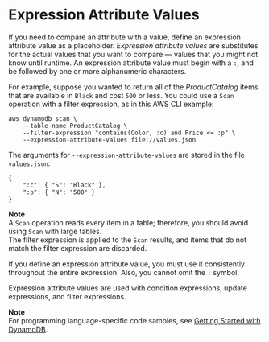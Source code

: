 # Expression Attribute Values<a name="Expressions.ExpressionAttributeValues"></a>

If you need to compare an attribute with a value, define an expression attribute value as a placeholder\. *Expression attribute values* are substitutes for the actual values that you want to compare — values that you might not know until runtime\. An expression attribute value must begin with a `:`, and be followed by one or more alphanumeric characters\.

For example, suppose you wanted to return all of the *ProductCatalog* items that are available in `Black` and cost `500` or less\. You could use a `Scan` operation with a filter expression, as in this AWS CLI example:

```
aws dynamodb scan \
    --table-name ProductCatalog \
    --filter-expression "contains(Color, :c) and Price <= :p" \
    --expression-attribute-values file://values.json
```

The arguments for `--expression-attribute-values` are stored in the file `values.json`:

```
{
    ":c": { "S": "Black" },
    ":p": { "N": "500" }
}
```

**Note**  
A `Scan` operation reads every item in a table; therefore, you should avoid using `Scan` with large tables\.  
The filter expression is applied to the `Scan` results, and items that do not match the filter expression are discarded\.

If you define an expression attribute value, you must use it consistently throughout the entire expression\. Also, you cannot omit the `:` symbol\. 

Expression attribute values are used with condition expressions, update expressions, and filter expressions\.

**Note**  
For programming language\-specific code samples, see [Getting Started with DynamoDB](GettingStarted.md)\.